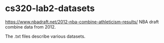 # cs320-lab2-datasets

https://www.nbadraft.net/2012-nba-combine-athleticism-results/
NBA draft combine data from 2012.

The .txt files describe various datasets.
